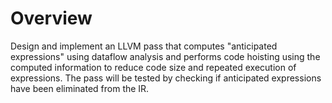 # Overview

Design and implement an LLVM pass that computes "anticipated expressions" using
dataflow analysis and performs code hoisting using the computed information to
reduce code size and repeated execution of expressions. The pass will be tested
by checking if anticipated expressions have been eliminated from the IR.
